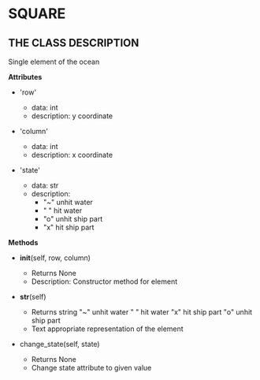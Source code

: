 # SQUARE

## THE CLASS DESCRIPTION

Single element of the ocean

__Attributes__
* 'row'
  - data: int
  - description: y coordinate

* 'column'
  - data: int
  - description: x coordinate

* 'state'
  - data: str
  - description:
    - "~" unhit water
    - " " hit water
    - "o" unhit ship part
    - "x" hit ship part

__Methods__
* __init__(self, row, column)
  - Returns None
  - Description: Constructor method for element

* __str__(self)
  - Returns string
   "~" unhit water
   " " hit water
   "x" hit ship part
   "o" unhit ship part
  - Text appropriate representation of the element

* change_state(self, state)
  - Returns None
  - Change state attribute to given value

